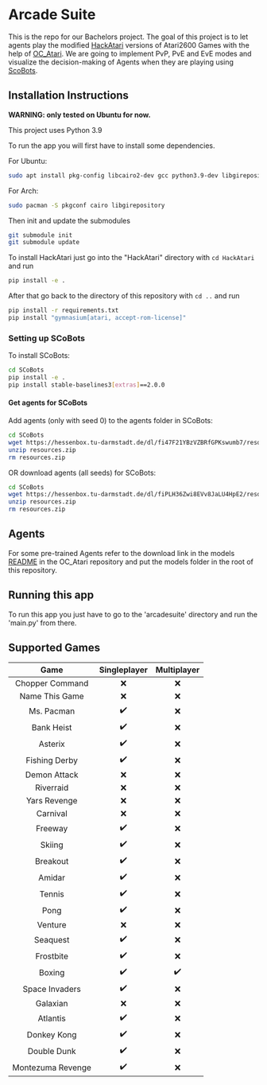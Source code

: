 # Arcade Suite
This is the repo for our Bachelors project.
The goal of this project is to let agents play the modified [HackAtari](https://github.com/k4ntz/HackAtari)
versions of Atari2600 Games with the help of [OC_Atari](https://github.com/k4ntz/OC_Atari).
We are going to implement PvP, PvE and EvE modes and visualize
the decision-making of Agents when they are playing using [ScoBots](https://github.com/k4ntz/SCoBots).

## Installation Instructions
**WARNING: only tested on Ubuntu for now.**

This project uses Python 3.9

To run the app you will first have to install some dependencies.

For Ubuntu:
````bash
sudo apt install pkg-config libcairo2-dev gcc python3.9-dev libgirepository1.0-dev
````

For Arch:
```bash
sudo pacman -S pkgconf cairo libgirepository
```

Then init and update the submodules
````bash
git submodule init
git submodule update
````

To install HackAtari just go into the "HackAtari" directory with ```cd HackAtari``` and run
````bash
pip install -e .
````

After that go back to the directory of this repository with ```cd ..``` and run
````bash
pip install -r requirements.txt
pip install "gymnasium[atari, accept-rom-license]"
````

### Setting up SCoBots
To install SCoBots:
````bash
cd SCoBots
pip install -e .
pip install stable-baselines3[extras]==2.0.0
````

#### Get agents for SCoBots
Add agents (only with seed 0) to the agents folder in SCoBots:
````bash
cd SCoBots
wget https://hessenbox.tu-darmstadt.de/dl/fi47F21YBzVZBRfGPKswumb7/resources_seed0.zip
unzip resources.zip
rm resources.zip
````
OR download agents (all seeds) for SCoBots:
````bash
cd SCoBots
wget https://hessenbox.tu-darmstadt.de/dl/fiPLH36Zwi8EVv8JaLU4HpE2/resources_all.zip
unzip resources.zip
rm resources.zip
````

## Agents
For some pre-trained Agents refer to the download link in the models [README](https://github.com/k4ntz/OC_Atari/blob/master/models/README.md) in the OC_Atari repository and put the models folder in the root of this repository.

## Running this app
To run this app you just have to go to the 'arcadesuite' directory and run the 'main.py' from there.


## Supported Games
| Game | Singleplayer |    Multiplayer     |
| :--: | :----------: |:------------------:|
| Chopper Command | :x: |        :x:         |
| Name This Game | :x: |        :x:         |
| Ms. Pacman | :heavy_check_mark: |        :x:         |
| Bank Heist | :heavy_check_mark: |        :x:         |
| Asterix | :heavy_check_mark: |        :x:         |
| Fishing Derby | :heavy_check_mark: |        :x:         |
| Demon Attack | :x: |        :x:         |
| Riverraid | :x: |        :x:         |
| Yars Revenge | :x: |        :x:         |
| Carnival | :x: |        :x:         |
| Freeway | :heavy_check_mark: |        :x:         |
| Skiing | :heavy_check_mark: |        :x:         |
| Breakout | :heavy_check_mark: |        :x:         |
| Amidar | :heavy_check_mark: |        :x:         | 
| Tennis | :heavy_check_mark: |        :x:         |
| Pong | :heavy_check_mark: |        :x:         |
| Venture | :x: |        :x:         |
| Seaquest | :heavy_check_mark: |        :x:         |
| Frostbite | :heavy_check_mark: |        :x:         |
| Boxing | :heavy_check_mark: | :heavy_check_mark: |
| Space Invaders | :heavy_check_mark: |        :x:         |
| Galaxian | :x: |        :x:         |
| Atlantis | :heavy_check_mark: |        :x:         |
| Donkey Kong | :heavy_check_mark: |        :x:         |
| Double Dunk | :heavy_check_mark: |        :x:         |
| Montezuma Revenge | :heavy_check_mark: |        :x:         |
